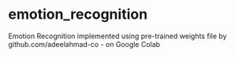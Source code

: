 # emotion_recognition
Emotion Recognition implemented using pre-trained weights file by github.com/adeelahmad-co - on Google Colab
